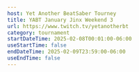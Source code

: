```yaml
---
host: Yet Another BeatSaber Tourney
title: YABT January Jinx Weekend 3
url: https://www.twitch.tv/yetanotherbt
category: tournament
startDateTime: 2025-02-08T00:01:00-06:00
useStartTime: false
endDateTime: 2025-02-09T23:59:00-06:00
useEndTime: false
---
```

